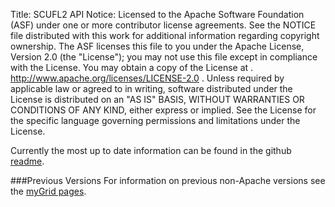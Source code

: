 Title:     SCUFL2 API
Notice:    Licensed to the Apache Software Foundation (ASF) under one
           or more contributor license agreements.  See the NOTICE file
           distributed with this work for additional information
           regarding copyright ownership.  The ASF licenses this file
           to you under the Apache License, Version 2.0 (the
           "License"); you may not use this file except in compliance
           with the License.  You may obtain a copy of the License at
           .
             http://www.apache.org/licenses/LICENSE-2.0
           .
           Unless required by applicable law or agreed to in writing,
           software distributed under the License is distributed on an
           "AS IS" BASIS, WITHOUT WARRANTIES OR CONDITIONS OF ANY
           KIND, either express or implied.  See the License for the
           specific language governing permissions and limitations
           under the License.

Currently the most up to date information can be found in the github 
   [readme](https://github.com/apache/incubator-taverna-language).

###Previous Versions
For information on previous non-Apache versions see the 
   [myGrid pages](http://dev.mygrid.org.uk/wiki/display/developer/SCUFL2+API).